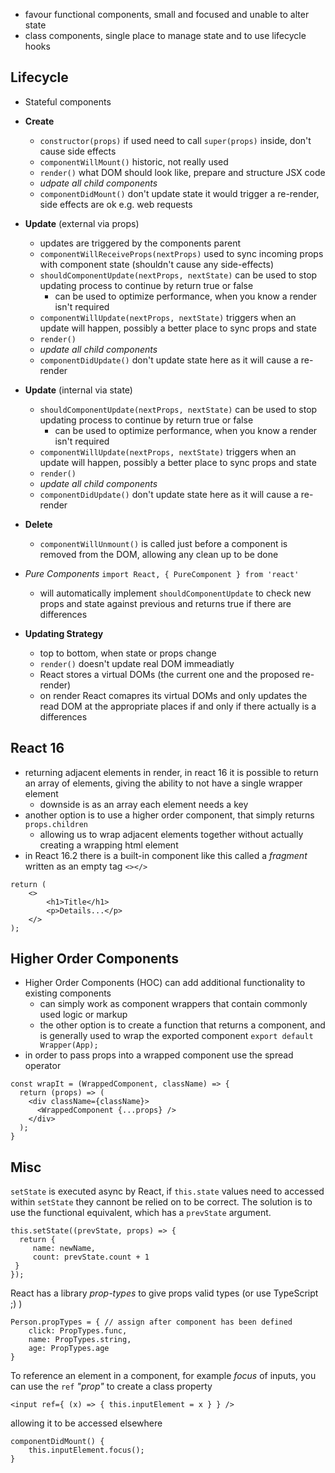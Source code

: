 - favour functional components, small and focused and unable to alter state
- class components, single place to manage state and to use lifecycle hooks

## Lifecycle

- Stateful components
- **Create**
  - `constructor(props)` if used need to call `super(props)` inside, don't cause side effects
  - `componentWillMount()` historic, not really used
  - `render()` what DOM should look like, prepare and structure JSX code
  - *udpate all child components*
  - `componentDidMount()` don't update state it would trigger a re-render, side effects are ok e.g. web requests
- **Update** (external via props)
  - updates are triggered by the components parent
  - `componentWillReceiveProps(nextProps)` used to sync incoming props with component state (shouldn't cause any side-effects)
  - `shouldComponentUpdate(nextProps, nextState)` can be used to stop updating process to continue by return true or false
    - can be used to optimize performance, when you know a render isn't required
  - `componentWillUpdate(nextProps, nextState)` triggers when an update will happen, possibly a better place to sync props and state
  - `render()`
  - *update all child components*
  - `componentDidUpdate()` don't update state here as it will cause a re-render
- **Update** (internal via state)
  - `shouldComponentUpdate(nextProps, nextState)` can be used to stop updating process to continue by return true or false
    - can be used to optimize performance, when you know a render isn't required
  - `componentWillUpdate(nextProps, nextState)` triggers when an update will happen, possibly a better place to sync props and state
  - `render()`
  - *update all child components*
  - `componentDidUpdate()` don't update state here as it will cause a re-render
- **Delete**
  - `componentWillUnmount()` is called just before a component is removed from the DOM, allowing any clean up to be done
 
- *Pure Components* `import React, { PureComponent } from 'react'`
  - will automatically implement `shouldComponentUpdate` to check new props and state against previous and returns true if there are differences

- **Updating Strategy**
  - top to bottom, when state or props change
  - `render()` doesn't update real DOM immeadiatly
  - React stores a virtual DOMs (the current one and the proposed re-render)
  - on render React comapres its virtual DOMs and only updates the read DOM at the appropriate places if and only if there actually is a differences

## React 16

- returning adjacent elements in render, in react 16 it is possible to return an array of elements, giving the ability to not have a single wrapper element
  - downside is as an array each element needs a key
- another option is to use a higher order component, that simply returns `props.children`
  - allowing us to wrap adjacent elements together without actually creating a wrapping html element
- in React 16.2 there is a built-in component like this called a *fragment* written as an empty tag `<></>`
```
return (
    <>
        <h1>Title</h1>
        <p>Details...</p>
    </>
);
```

## Higher Order Components

- Higher Order Components (HOC) can add additional functionality to existing components
  - can simply work as component wrappers that contain commonly used logic or markup
  - the other option is to create a function that returns a component, and is generally used to wrap the exported component `export default Wrapper(App);`
- in order to pass props into a wrapped component use the spread operator
```
const wrapIt = (WrappedComponent, className) => {
  return (props) => (
    <div className={className}>
      <WrappedComponent {...props} />
    </div>
  );
}
```

## Misc

`setState` is executed async by React, if `this.state` values need to accessed within `setState` they cannont be relied on to be correct. The solution is to use the functional equivalent, which has a `prevState` argument.
```
this.setState((prevState, props) => {
  return {
     name: newName,
     count: prevState.count + 1
 }
});
```
 
React has a library *prop-types* to give props valid types (or use TypeScript ;) )
```
Person.propTypes = { // assign after component has been defined
    click: PropTypes.func,
    name: PropTypes.string,
    age: PropTypes.age
}
```

To reference an element in a component, for example *focus* of inputs, you can use the `ref` *"prop"* to create a class property
```
<input ref={ (x) => { this.inputElement = x } } />
```
allowing it to be accessed elsewhere
```
componentDidMount() {
    this.inputElement.focus();
}
```


